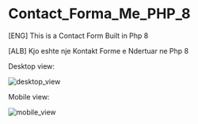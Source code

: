 # Contact_Forma_Me_PHP_8
[ENG] This is a Contact Form Built in Php 8

[ALB] Kjo eshte nje Kontakt Forme e Ndertuar ne Php 8



Desktop view:

![desktop_view](https://user-images.githubusercontent.com/48931439/120111228-6a129500-c171-11eb-8a7d-054fab621f3d.png)

Mobile view:

![mobile_view](https://user-images.githubusercontent.com/48931439/120111195-494a3f80-c171-11eb-8930-f103f302c5c6.png)
